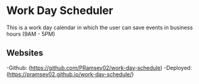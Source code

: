 # Work Day Scheduler
This is a work day calendar in which the user can save events in business hours (9AM - 5PM)

## Websites
-Github: (https://github.com/PRamsey02/work-day-schedule)
-Deployed: (https://pramsey02.github.io/work-day-schedule/)
